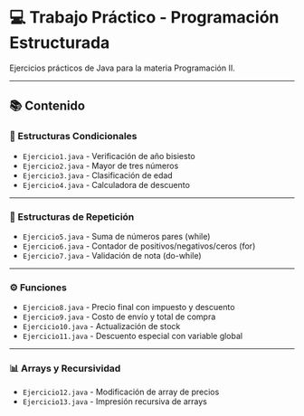# 💻 Trabajo Práctico - Programación Estructurada

Ejercicios prácticos de Java para la materia Programación II.

---

## 📚 Contenido

### 🔹 Estructuras Condicionales
- `Ejercicio1.java` - Verificación de año bisiesto
- `Ejercicio2.java` - Mayor de tres números
- `Ejercicio3.java` - Clasificación de edad
- `Ejercicio4.java` - Calculadora de descuento
---
### 🔁 Estructuras de Repetición
- `Ejercicio5.java` - Suma de números pares (while)
- `Ejercicio6.java` - Contador de positivos/negativos/ceros (for)
- `Ejercicio7.java` - Validación de nota (do-while)
---
### ⚙️ Funciones
- `Ejercicio8.java` - Precio final con impuesto y descuento
- `Ejercicio9.java` - Costo de envío y total de compra
- `Ejercicio10.java` - Actualización de stock
- `Ejercicio11.java` - Descuento especial con variable global
---
### 📊 Arrays y Recursividad
- `Ejercicio12.java` - Modificación de array de precios
- `Ejercicio13.java` - Impresión recursiva de arrays

